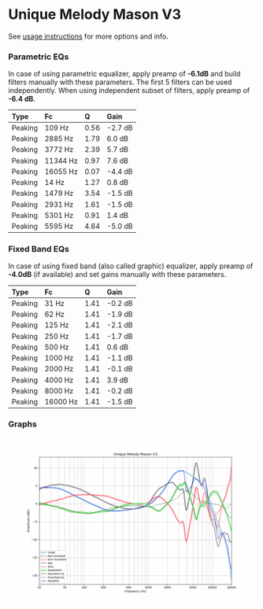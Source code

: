 # Unique Melody Mason V3
See [usage instructions](https://github.com/jaakkopasanen/AutoEq#usage) for more options and info.

### Parametric EQs
In case of using parametric equalizer, apply preamp of **-6.1dB** and build filters manually
with these parameters. The first 5 filters can be used independently.
When using independent subset of filters, apply preamp of **-6.4 dB**.

| Type    | Fc       |    Q | Gain    |
|:--------|:---------|:-----|:--------|
| Peaking | 109 Hz   | 0.56 | -2.7 dB |
| Peaking | 2885 Hz  | 1.79 | 6.0 dB  |
| Peaking | 3772 Hz  | 2.39 | 5.7 dB  |
| Peaking | 11344 Hz | 0.97 | 7.6 dB  |
| Peaking | 16055 Hz | 0.07 | -4.4 dB |
| Peaking | 14 Hz    | 1.27 | 0.8 dB  |
| Peaking | 1479 Hz  | 3.54 | -1.5 dB |
| Peaking | 2931 Hz  | 1.61 | -1.5 dB |
| Peaking | 5301 Hz  | 0.91 | 1.4 dB  |
| Peaking | 5595 Hz  | 4.64 | -5.0 dB |

### Fixed Band EQs
In case of using fixed band (also called graphic) equalizer, apply preamp of **-4.0dB**
(if available) and set gains manually with these parameters.

| Type    | Fc       |    Q | Gain    |
|:--------|:---------|:-----|:--------|
| Peaking | 31 Hz    | 1.41 | -0.2 dB |
| Peaking | 62 Hz    | 1.41 | -1.9 dB |
| Peaking | 125 Hz   | 1.41 | -2.1 dB |
| Peaking | 250 Hz   | 1.41 | -1.7 dB |
| Peaking | 500 Hz   | 1.41 | 0.6 dB  |
| Peaking | 1000 Hz  | 1.41 | -1.1 dB |
| Peaking | 2000 Hz  | 1.41 | -0.1 dB |
| Peaking | 4000 Hz  | 1.41 | 3.9 dB  |
| Peaking | 8000 Hz  | 1.41 | -0.2 dB |
| Peaking | 16000 Hz | 1.41 | -1.5 dB |

### Graphs
![](./Unique%20Melody%20Mason%20V3.png)